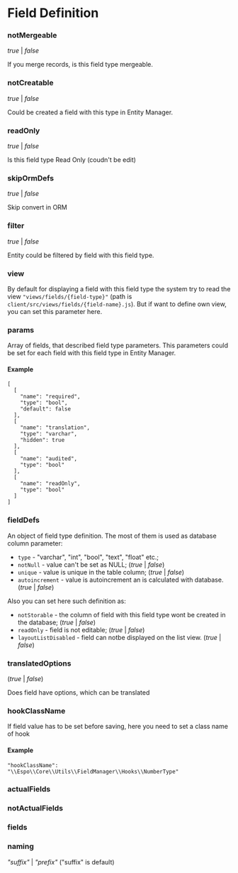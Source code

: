 # Field Definition



### notMergeable

_true_ | _false_

If you merge records, is this field type mergeable.

### notCreatable

_true_ | _false_

Could be created a field with this type in Entity Manager.

### readOnly

_true_ | _false_

Is this field type Read Only (coudn't be edit)
 
### skipOrmDefs

_true_ | _false_

Skip convert in ORM

### filter

_true_ | _false_

Entity could be filtered by field with this field type. 

### view

By default for displaying a field with this field type  the system try to read the view `"views/fields/{field-type}"` (path is `client/src/views/fields/{field-name}.js`). But if want to define own view, you can set this parameter here.

### params

Array of fields, that described field type parameters. This parameters could be set for each field with this field type in Entity Manager.

#### Example

```
[
  [
    "name": "required",
    "type": "bool",
    "default": false
  ],
  [
    "name": "translation",
    "type": "varchar",
    "hidden": true
  ],
  [
    "name": "audited",
    "type": "bool"
  ],
  [
    "name": "readOnly",
    "type": "bool"
  ]
]

```

### fieldDefs

An object of field type definition. The most of them is used as database column parameter:
- `type` - "varchar", "int", "bool", "text", "float" etc.;
- `notNull` - value can't be set as NULL; (_true_ | _false_)
- `unique` - value is unique in the table column; (_true_ | _false_)
- `autoincrement` - value is autoincrement an is calculated with database. (_true_ | _false_)

Also you can set here such definition as:
- `notStorable` - the column of field with this field type wont be created in the database; (_true_ | _false_)
- `readOnly` - field is not editable; (_true_ | _false_)
- `layoutListDisabled` - field can notbe displayed on the list view. (_true_ | _false_)

### translatedOptions

(_true_ | _false_)

Does field have options, which can be translated


### hookClassName

If field value has to be set before saving, here you need to set a class name of hook

#### Example

```
"hookClassName": "\\Espo\\Core\\Utils\\FieldManager\\Hooks\\NumberType"
```

### actualFields

### notActualFields

### fields

### naming

_"suffix"_ | _"prefix"_ ("suffix" is default)
